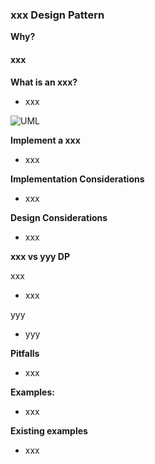### xxx Design Pattern
**Why?**
#### xxx


**What is an xxx?**
- xxx

![UML](/Files/.png)


**Implement a xxx**
- xxx

 **Implementation Considerations**
- xxx

**Design Considerations**
- xxx

**xxx vs yyy DP**

xxx

- xxx

yyy

- yyy

**Pitfalls**
- xxx

**Examples:**
- xxx


**Existing examples**
- xxx

